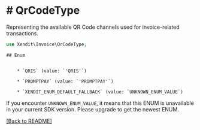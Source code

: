 # # QrCodeType
Representing the available QR Code channels used for invoice-related transactions.

```php
use Xendit\Invoice\QrCodeType;
```


    ## Enum

    
        * `QRIS` (value: `'QRIS'`)
    
        * `PROMPTPAY` (value: `'PROMPTPAY'`)
    
        * `XENDIT_ENUM_DEFAULT_FALLBACK` (value: `UNKNOWN_ENUM_VALUE`)

If you encounter `UNKNOWN_ENUM_VALUE`, it means that this ENUM is unavailable in your current SDK version. Please upgrade to get the newest ENUM.

[[Back to README]](../../README.md)
